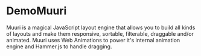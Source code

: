 # DemoMuuri
Muuri is a magical JavaScript layout engine that allows you to build all kinds of layouts and make them responsive, sortable, filterable, draggable and/or animated.
Muuri uses Web Animations to power it's internal animation engine and Hammer.js to handle dragging.
